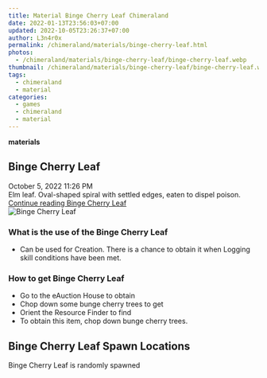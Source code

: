 ```yaml
---
title: Material Binge Cherry Leaf Chimeraland
date: 2022-01-13T23:56:03+07:00
updated: 2022-10-05T23:26:37+07:00
author: L3n4r0x
permalink: /chimeraland/materials/binge-cherry-leaf.html
photos:
  - /chimeraland/materials/binge-cherry-leaf/binge-cherry-leaf.webp
thumbnail: /chimeraland/materials/binge-cherry-leaf/binge-cherry-leaf.webp
tags:
  - chimeraland
  - material
categories:
  - games
  - chimeraland
  - material
---
```


<link
  rel="stylesheet"
  href="https://rawcdn.githack.com/dimaslanjaka/Web-Manajemen/870a349/css/bootstrap-5-3-0-alpha3-wrapper.css"
/>
<section id="bootstrap-wrapper">
  <div data-bs-theme="dark">
    <div
      class="row g-0 border rounded overflow-hidden flex-md-row mb-4 shadow-sm position-relative bg-dark text-light"
    >
      <div class="col p-4 d-flex flex-column position-static">
        <strong class="d-inline-block mb-2 text-success">materials</strong>
        <h2 class="mb-0">Binge Cherry Leaf</h2>
        <div class="mb-1 text-muted">October 5, 2022 11:26 PM</div>
        <div class="mb-2 border p-1">
          Elm leaf. Oval-shaped spiral with settled edges, eaten to dispel
          poison.
        </div>
        <a
          href="/chimeraland/materials/binge-cherry-leaf.html"
          class="stretched-link d-none text-primary"
          >Continue reading Binge Cherry Leaf</a
        >
      </div>
      <div class="col-auto d-none d-md-block d-lg-block">
        <img
          src="https://www.webmanajemen.com/chimeraland/materials/binge-cherry-leaf/binge-cherry-leaf.webp"
          alt="Binge Cherry Leaf"
        />
      </div>
    </div>
    <div class="row">
      <div class="col-lg-6 col-12 mb-2">
        <div class="card">
          <div class="card-body">
            <h3 class="card-title">What is the use of the Binge Cherry Leaf</h3>
            <div class="card-text">
              <ul>
                <li>
                  Can be used for Creation. There is a chance to obtain it when
                  Logging skill conditions have been met.
                </li>
              </ul>
            </div>
          </div>
        </div>
      </div>
      <div class="col-lg-6 col-12 mb-2">
        <div class="card">
          <div class="card-body">
            <h3 class="card-title">How to get Binge Cherry Leaf</h3>
            <div class="card-text">
              <ul>
                <li>Go to the eAuction House to obtain</li>
                <li>Chop down some bunge cherry trees to get</li>
                <li>Orient the Resource Finder to find</li>
                <li>To obtain this item, chop down bunge cherry trees.</li>
              </ul>
            </div>
          </div>
        </div>
      </div>
      <div class="col-12 mb-2">
        <h2>Binge Cherry Leaf Spawn Locations</h2>
        <p>Binge Cherry Leaf is randomly spawned</p>
      </div>
    </div>
  </div>
</section>